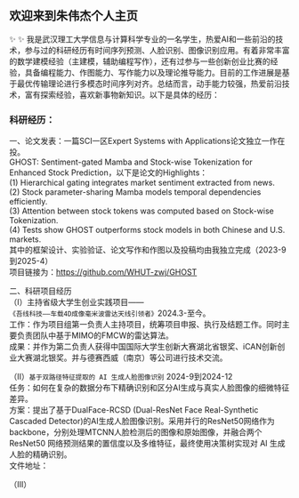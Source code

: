 ## 欢迎来到朱伟杰个人主页
✨ ✨ 我是武汉理工大学信息与计算科学专业的一名学生，热爱AI和一些前沿的技术，参与过的科研经历有时间序列预测、人脸识别、图像识别应用。有着非常丰富的数学建模经验（主建模，辅助编程写作），还有过参与一些创新创业比赛的经验，具备编程能力、作图能力、写作能力以及理论推导能力。目前的工作进展是基于最优传输理论进行多模态时间序列对齐。总结而言，动手能力较强，热爱前沿技术，富有探索经验，喜欢新事物新知识。以下是具体的经历：

### 科研经历：<br>

一、论文发表：一篇SCI一区Expert Systems with Applications论文独立一作在投。<br>
GHOST: Sentiment-gated Mamba and Stock-wise Tokenization for Enhanced Stock Prediction，以下是论文的Highlights：<br>
(1) Hierarchical gating integrates market sentiment extracted from news. <br>
(2) Stock parameter-sharing Mamba models temporal dependencies efficiently. <br>
(3) Attention between stock tokens was computed based on Stock-wise Tokenization.<br>
(4) Tests show GHOST outperforms stock models in both Chinese and U.S. markets.<br>
其中的框架设计、实验验证、论文写作和作图以及投稿均由我独立完成（2023-9到2025-4）<br>
项目链接为：https://github.com/WHUT-zwj/GHOST <br>

二、科研项目经历<br>
（I）主持省级大学生创业实践项目——```《吾线科技——车载4D成像毫米波雷达天线引领者》```2024.3-至今。<br>
工作：作为项目组第一负责人主持项目，统筹项目申报、执行及结题工作。同时主要负责团队中基于MIMO的FMCW的雷达算法。<br>
成果：并作为第二负责人获得中国国际大学生创新大赛湖北省银奖、iCAN创新创业大赛湖北银奖。并与德赛西威（南京）等公司进行技术交流。<br>

（II）```基于双路径特征提取的 AI 生成人脸图像识别``` 2024-9到2024-12<br>
任务：如何在复杂的数据分布下精确识别和区分AI生成与真实人脸图像的细微特征差异。<br>
方案：提出了基于DualFace-RCSD (Dual-ResNet Face Real-Synthetic Cascaded Detector)的AI生成人脸图像识别。采用并行的ResNet50网络作为backbone，分别处理MTCNN人脸检测后的图像和原始图像，并融合两个 ResNet50 网络预测结果的置信度以及多维特征，最终使用决策树实现对 AI 生成人脸的精确识别。<br>
文件地址：

（III）


<!--
**WHUT-zwj/WHUT-zwj** is a ✨ _special_ ✨ repository because its `README.md` (this file) appears on your GitHub profile.

Here are some ideas to get you started:

- 🔭 I’m currently working on ...
- 🌱 I’m currently learning ...
- 👯 I’m looking to collaborate on ...
- 🤔 I’m looking for help with ...
- 💬 Ask me about ...
- 📫 How to reach me: ...
- 😄 Pronouns: ...
- ⚡ Fun fact: ...
-->

